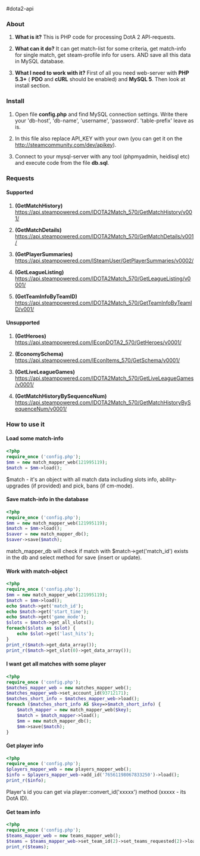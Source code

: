 #dota2-api

### About

1. **What is it?**
This is PHP code for processing DotA 2 API-requests.

2. **What can it do?**
It can get match-list for some criteria, get match-info for single match, get steam-profile info for users.
AND save all this data in MySQL database.

3. **What I need to work with it?**
First of all you need web-server with **PHP 5.3+** ( **PDO** and **cURL** should be enabled) and **MySQL 5**. Then look at install section.

### Install

1. Open file **config.php** and find MySQL connection settings. Write there your 'db-host', 'db-name', 'username', 'password'. 'table-prefix' leave as is.

2. In this file also replace API_KEY with your own (you can get it on the http://steamcommunity.com/dev/apikey).

3. Connect to your mysql-server with any tool (phpmyadmin, heidisql etc) and execute code from the file **db.sql**.

### Requests

#### Supported

1. **(GetMatchHistory)**              https://api.steampowered.com/IDOTA2Match_570/GetMatchHistory/v001/

2. **(GetMatchDetails)**              https://api.steampowered.com/IDOTA2Match_570/GetMatchDetails/v001/

3. **(GetPlayerSummaries)**           https://api.steampowered.com/ISteamUser/GetPlayerSummaries/v0002/

4. **(GetLeagueListing)**             https://api.steampowered.com/IDOTA2Match_570/GetLeagueListing/v0001/

5. **(GetTeamInfoByTeamID)**          https://api.steampowered.com/IDOTA2Match_570/GetTeamInfoByTeamID/v001/

#### Unsupported

1. **(GetHeroes)**                    https://api.steampowered.com/IEconDOTA2_570/GetHeroes/v0001/

2. **(EconomySchema)**                https://api.steampowered.com/IEconItems_570/GetSchema/v0001/

3. **(GetLiveLeagueGames)**           https://api.steampowered.com/IDOTA2Match_570/GetLiveLeagueGames/v0001/

4. **(GetMatchHistoryBySequenceNum)** https://api.steampowered.com/IDOTA2Match_570/GetMatchHistoryBySequenceNum/v0001/

### How to use it

#### Load some match-info
```php
<?php
require_once ('config.php');
$mm = new match_mapper_web(121995119);
$match = $mm->load();
```
$match - it's an object with all match data including slots info, ability-upgrades (if provided) and pick, bans (if cm-mode).

#### Save match-info in the database
```php
<?php
require_once ('config.php');
$mm = new match_mapper_web(121995119);
$match = $mm->load();
$saver = new match_mapper_db();
$saver->save($match);
```
match_mapper_db will check if match with $match->get('match_id') exists in the db and select method for save (insert or update).


#### Work with match-object
```php
<?php
require_once ('config.php');
$mm = new match_mapper_web(121995119);
$match = $mm->load();
echo $match->get('match_id');
echo $match->get('start_time');
echo $match->get('game_mode');
$slots = $match->get_all_slots();
foreach($slots as $slot) {
    echo $slot->get('last_hits');
}
print_r($match->get_data_array());
print_r($match->get_slot(0)->get_data_array());
```

#### I want get all matches with some player
````php
<?php
require_once ('config.php');
$matches_mapper_web = new matches_mapper_web();
$matches_mapper_web->set_account_id(93712171);
$matches_short_info = $matches_mapper_web->load();
foreach ($matches_short_info AS $key=>$match_short_info) {
    $match_mapper = new match_mapper_web($key);
    $match = $match_mapper->load();
    $mm = new match_mapper_db();
    $mm->save($match);
}
````

#### Get player info
````php
<?php
require_once ('config.php');
$players_mapper_web = new players_mapper_web();
$info = $players_mapper_web->add_id('76561198067833250')->load();
print_r($info);
````
Player's id you can get via player::convert_id('xxxxx') method (xxxxx - its DotA ID).

#### Get team info
````php
<?php
require_once ('config.php');
$teams_mapper_web = new teams_mapper_web();
$teams = $teams_mapper_web->set_team_id(2)->set_teams_requested(2)->load();
print_r($teams);
````